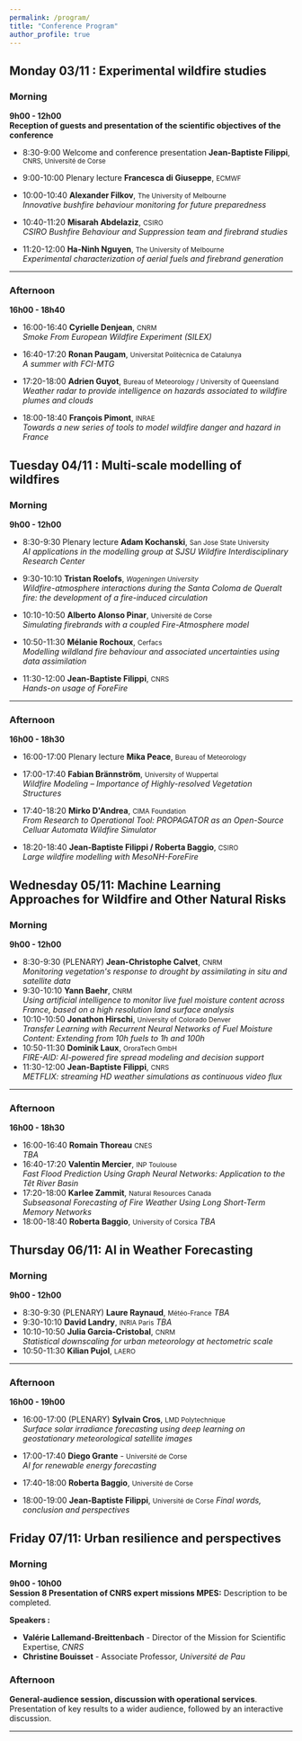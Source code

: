 ```yaml
---
permalink: /program/
title: "Conference Program"
author_profile: true
---
```

## Monday 03/11 : Experimental wildfire studies

### Morning
**9h00 - 12h00**  
**Reception of guests and presentation of the scientific objectives of the conference**

- 8:30-9:00 Welcome and conference presentation   **Jean-Baptiste Filippi**, <small>CNRS, Université de Corse</small>  

- 9:00-10:00 Plenary lecture   **Francesca di Giuseppe**, <small>ECMWF</small>    

- 10:00-10:40 **Alexander Filkov**, <small>The University of Melbourne</small>    
      *Innovative bushfire behaviour monitoring for future preparedness*

- 10:40-11:20 **Misarah Abdelaziz**, <small>CSIRO</small>    
      *CSIRO Bushfire Behaviour and Suppression team and firebrand studies*

- 11:20-12:00 **Ha-Ninh Nguyen**, <small>The University of Melbourne</small>    
      *Experimental characterization of aerial fuels and firebrand generation*

---
### Afternoon
**16h00 - 18h40**
- 16:00-16:40 **Cyrielle Denjean**, <small>CNRM</small>    
      *Smoke From European Wildfire Experiment (SILEX)*

- 16:40-17:20 **Ronan Paugam**, <small>Universitat Politècnica de Catalunya</small>    
      *A summer with FCI-MTG*

- 17:20-18:00 **Adrien Guyot**, <small>Bureau of Meteorology / University of Queensland</small>    
      *Weather radar to provide intelligence on hazards associated to wildfire plumes and clouds*

- 18:00-18:40 **François Pimont**, <small>INRAE</small>    
      *Towards a new series of tools to model wildfire danger and hazard in France*


## Tuesday 04/11 : Multi-scale modelling of wildfires

### Morning
**9h00 - 12h00**  

- 8:30-9:30 Plenary lecture **Adam Kochanski**, <small>San Jose State University </small>    
        *AI applications in the modelling group at SJSU Wildfire Interdisciplinary Research Center*

- 9:30-10:10 **Tristan Roelofs**,  <small>*Wageningen University*</small>    
        *Wildfire-atmosphere interactions during the Santa Coloma de Queralt fire: the development of a fire-induced circulation*

- 10:10-10:50 **Alberto Alonso Pinar**,  <small>Université de Corse</small>    
        *Simulating firebrands with a coupled Fire-Atmosphere model* 

- 10:50-11:30 **Mélanie Rochoux**, <small>Cerfacs</small>    
      *Modelling wildland fire behaviour and associated uncertainties using data assimilation* 

- 11:30-12:00 **Jean-Baptiste Filippi**, <small>CNRS</small>    
      *Hands-on usage of ForeFire* 

---

### Afternoon
**16h00 - 18h30**
- 16:00-17:00 Plenary lecture **Mika Peace**, <small>Bureau of Meteorology</small>    

- 17:00-17:40 **Fabian Brännström**,  <small>University of Wuppertal</small>    
  *Wildfire Modeling – Importance of Highly-resolved Vegetation Structures* 

- 17:40-18:20 **Mirko D'Andrea**,  <small>CIMA Foundation</small>    
    *From Research to Operational Tool: PROPAGATOR as an Open-Source Celluar Automata Wildfire Simulator*

- 18:20-18:40 **Jean-Baptiste Filippi / Roberta Baggio**, <small>CSIRO</small>    
      *Large wildfire modelling with MesoNH-ForeFire*

## Wednesday 05/11: Machine Learning Approaches for Wildfire and Other Natural Risks

### Morning
**9h00 - 12h00**  
<!--**Session 4 : AI approaches for wildfire prediction** *(Chair: ?)*  
 The session will be dedicated to discussing recent applications and innovations pathways in the prevention of wildfire risk through AI.-->

- 8:30-9:30 (PLENARY)   **Jean-Christophe Calvet**, <small>CNRM</small>    
      *Monitoring vegetation's response to drought by assimilating in situ and satellite data*
- 9:30-10:10   **Yann Baehr**, <small>CNRM</small>     
    *Using artificial intelligence to monitor live fuel moisture content across France, based on a high resolution land surface analysis*
- 10:10-10:50 **Jonathon Hirschi**,  <small>University of Colorado Denver</small>   
    *Transfer Learning with Recurrent Neural Networks of Fuel Moisture Content: Extending from 10h fuels to 1h and 100h*
- 10:50-11:30  **Dominik Laux**, <small>OroraTech GmbH</small>     
    *FIRE-AID: AI-powered fire spread modeling and decision support*
- 11:30-12:00  **Jean-Baptiste Filippi**, <small>CNRS</small>     
    *METFLIX: streaming HD weather simulations as continuous video flux* 

---

### Afternoon
**16h00 - 18h30**  
<!-- **Session 5 : AI for the prevention of extreme events and resource management** *(Chair: )*  
This session will focus on recent applications of AI and research perspectives regarding the prediction of extreme weather events and improved risk prevention.-->
-  16:00-16:40 **Romain Thoreau**  <small>CNES</small>   
    *TBA* 
-  16:40-17:20 **Valentin Mercier**, <small>INP Toulouse</small>    
    *Fast Flood Prediction Using Graph Neural Networks: Application to the Têt River Basin*
-  17:20-18:00 **Karlee Zammit**,  <small>Natural Resources Canada</small>   
    *Subseasonal Forecasting of Fire Weather Using Long Short-Term Memory Networks* 
-  18:00-18:40 **Roberta Baggio**,  <small>University of Corsica</small>
    *TBA* 


## Thursday 06/11: AI in Weather Forecasting

### Morning
**9h00 - 12h00**  
<!--**Session 6 : AI innovations in weather Forecasting** *(Chair: ?)*  
 This session aims to provide a global perspective on the recent rise of AI methods in various aspects of weather forecasting.-->

- 8:30-9:30 (PLENARY) **Laure Raynaud**, <small>Météo-France</small>   *TBA*
- 9:30-10:10 **David Landry**, <small>INRIA Paris</small>     *TBA*
- 10:10-10:50 **Julia Garcia-Cristobal**, <small>CNRM</small>    
     *Statistical downscaling for urban meteorology at hectometric scale*
- 10:50-11:30 **Kilian Pujol**, <small>LAERO</small>    


---

### Afternoon
**16h00 - 19h00**  
<!-- **Session 7 : Weather downscaling and nowcasting** *(Chair: ?)*  
This session will explore some recent and on-going applications of AI in nowcasting and super-resolution of meteorological data. -->
- 16:00-17:00 (PLENARY) **Sylvain Cros**, <small>LMD Polytechnique</small>   
    *Surface solar irradiance forecasting using deep learning on geostationary meteorological satellite images*
- 17:00-17:40 **Diego Grante** -  <small>Université de Corse</small>     
    *AI for renewable energy forecasting*
- 17:40-18:00 **Roberta Baggio**,  <small>Université de Corse</small>

- 18:00-19:00 **Jean-Baptiste Filippi**,  <small>Université de Corse</small>
     *Final words, conclusion and perspectives*


## Friday 07/11: Urban resilience and perspectives

### Morning 
**9h00 - 10h00**  
**Session 8 Presentation of CNRS expert missions MPES:**
Description to be completed.

**Speakers :**  
- **Valérie Lallemand-Breittenbach** - Director of the Mission for Scientific Expertise, *CNRS*
- **Christine Bouisset** -  Associate Professor, *Université de Pau*

### Afternoon   
<!-- ** Session 9 : -->
 **General-audience session, discussion with operational services**. 
Presentation of key results to a wider audience, followed by an interactive discussion.




---

